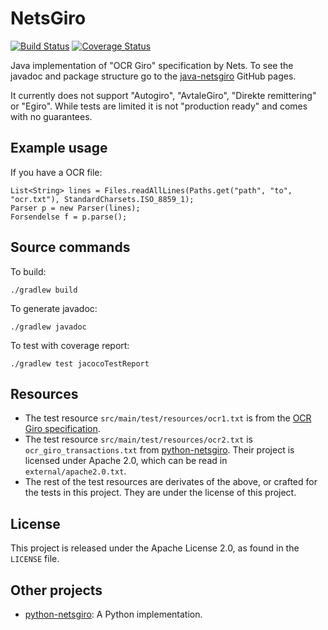 # NetsGiro

[![Build Status](https://travis-ci.com/Ondkloss/java-netsgiro.svg?branch=master)](https://travis-ci.com/Ondkloss/java-netsgiro) [![Coverage Status](https://coveralls.io/repos/github/Ondkloss/java-netsgiro/badge.svg?branch=master)](https://coveralls.io/github/Ondkloss/java-netsgiro?branch=master)

Java implementation of "OCR Giro" specification by Nets. To see the javadoc and package structure go to the [java-netsgiro](https://ondkloss.github.io/java-netsgiro) GitHub pages.

It currently does not support "Autogiro", "AvtaleGiro", "Direkte remittering" or "Egiro". While tests are limited it is not "production ready" and comes with no guarantees.

## Example usage

If you have a OCR file:

    List<String> lines = Files.readAllLines(Paths.get("path", "to", "ocr.txt"), StandardCharsets.ISO_8859_1);
    Parser p = new Parser(lines);
    Forsendelse f = p.parse();

## Source commands

To build:

    ./gradlew build

To generate javadoc:

    ./gradlew javadoc

To test with coverage report:

    ./gradlew test jacocoTestReport

## Resources

* The test resource `src/main/test/resources/ocr1.txt` is from the [OCR Giro specification](https://www.nets.eu/no-nb/PublishingImages/Lists/Accordion%20%20OCR%20giro/AllItems/OCR%20giro%20Systemspesifikasjon.pdf).
* The test resource `src/main/test/resources/ocr2.txt` is `ocr_giro_transactions.txt` from [python-netsgiro](https://github.com/otovo/python-netsgiro). Their project is licensed under Apache 2.0, which can be read in `external/apache2.0.txt`.
* The rest of the test resources are derivates of the above, or crafted for the tests in this project. They are under the license of this project.

## License

This project is released under the Apache License 2.0, as found in the `LICENSE` file.

## Other projects

* [python-netsgiro](https://github.com/otovo/python-netsgiro): A Python implementation.
